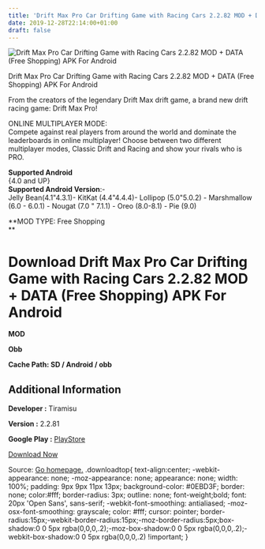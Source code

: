 ```yaml
---
title: 'Drift Max Pro Car Drifting Game with Racing Cars 2.2.82 MOD + DATA (Free Shopping) APK For Android'
date: 2019-12-28T22:14:00+01:00
draft: false
---
```


![Drift Max Pro Car Drifting Game with Racing Cars 2.2.82 MOD + DATA (Free Shopping) APK For Android](https://i1.wp.com/apkhome.net/wp-content/uploads/2019/12/Drift-Max-Pro-Car-Drifting-Game-with-Racing-Cars-2.2.82-MOD-DATA-Free-Shopping.png "Drift Max Pro Car Drifting Game with Racing Cars 2.2.82 MOD + DATA (Free Shopping) APK For Android")

  

Drift Max Pro Car Drifting Game with Racing Cars 2.2.82 MOD + DATA (Free Shopping) APK For Android

From the creators of the legendary Drift Max drift game, a brand new drift racing game: Drift Max Pro!

ONLINE MULTIPLAYER MODE:  
Compete against real players from around the world and dominate the leaderboards in online multiplayer! Choose between two different multiplayer modes, Classic Drift and Racing and show your rivals who is PRO.

**Supported Android**  
{4.0 and UP}  
**Supported Android Version**:-  
Jelly Bean(4.1"4.3.1)- KitKat (4.4"4.4.4)- Lollipop (5.0"5.0.2) - Marshmallow (6.0 - 6.0.1) - Nougat (7.0 " 7.1.1) - Oreo (8.0-8.1) - Pie (9.0)

**MOD TYPE: Free Shopping  
**

Download Drift Max Pro Car Drifting Game with Racing Cars 2.2.82 MOD + DATA (Free Shopping) APK For Android
===========================================================================================================

**MOD**

**Obb**

**Cache Path: SD / Android / obb**

Additional Information
----------------------

**Developer :** Tiramisu

**Version :** 2.2.81

**Google Play :** [PlayStore](https://play.google.com/store/apps/details?id=com.tiramisu.driftmax2)

  

[Download Now](https://store4app.co/post/drift-max-pro-car-drifting-game-with-racing-cars-2-2-82-mod-data-free-shopping-apk-for-android_1577558584)

  
Source: [Go homepage.](https://store4app.co/post/drift-max-pro-car-drifting-game-with-racing-cars-2-2-82-mod-data-free-shopping-apk-for-android_1577558584) .downloadtop{ text-align:center; -webkit-appearance: none; -moz-appearance: none; appearance: none; width: 100%; padding: 9px 9px 11px 13px; background-color: #0EBD3F; border: none; color:#fff; border-radius: 3px; outline: none; font-weight;bold; font: 20px 'Open Sans', sans-serif; -webkit-font-smoothing: antialiased; -moz-osx-font-smoothing: grayscale; color: #fff; cursor: pointer; border-radius:15px;-webkit-border-radius:15px;-moz-border-radius:5px;box-shadow:0 0 5px rgba(0,0,0,.2);-moz-box-shadow:0 0 5px rgba(0,0,0,.2);-webkit-box-shadow:0 0 5px rgba(0,0,0,.2) !important; }